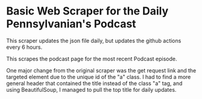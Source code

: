 # Basic Web Scraper for the Daily Pennsylvanian's Podcast
This scraper updates the json file daily, but updates the github actions every 6 hours.

This scrapes the podcast page for the most recent Podcast episode.

One major change from the original scraper was the get request link and the targeted element due to the unique id of the "a" class. I had to find a more general header that contained the title instead of the class "a" tag, and using BeautifulSoup, I managed to pull the top title for daily updates.
